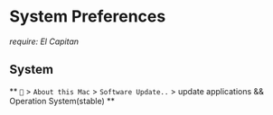 # System Preferences

_require: El Capitan_

## System
** `` > `About this Mac` > `Software Update..` > update applications && Operation System(stable) ** 

